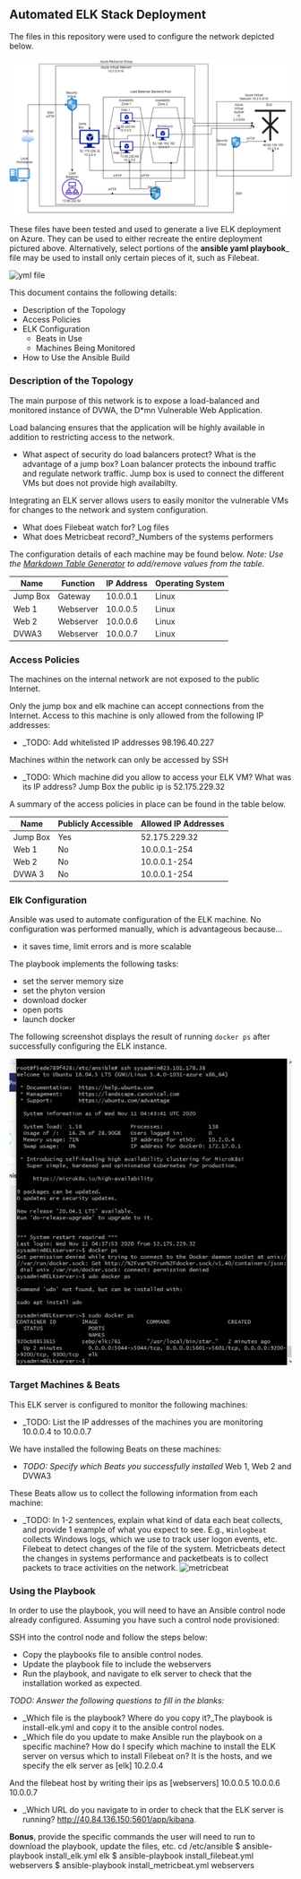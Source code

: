 ## Automated ELK Stack Deployment

The files in this repository were used to configure the network depicted below.

![TODO: Update the path with the name of your diagram](Images/Elkprojectdiagram.png)

These files have been tested and used to generate a live ELK deployment on Azure. They can be used to either recreate the entire deployment pictured above. Alternatively, select portions of the __ansible yaml playbook___ file may be used to install only certain pieces of it, such as Filebeat.

![yml file](Images/Install-elk.yml)

This document contains the following details:
- Description of the Topology
- Access Policies
- ELK Configuration
  - Beats in Use
  - Machines Being Monitored
- How to Use the Ansible Build


### Description of the Topology

The main purpose of this network is to expose a load-balanced and monitored instance of DVWA, the D*mn Vulnerable Web Application.

Load balancing ensures that the application will be highly available in addition to restricting access to the network.
-  What aspect of security do load balancers protect? What is the advantage of a jump box? Loan balancer protects the inbound traffic and regulate network traffic. Jump box is used to connect the different VMs but does not provide high availabilty.

Integrating an ELK server allows users to easily monitor the vulnerable VMs for changes to the network and system configuration.
-  What does Filebeat watch for? Log files
- What does Metricbeat record?_Numbers of the systems performers

The configuration details of each machine may be found below.
_Note: Use the [Markdown Table Generator](http://www.tablesgenerator.com/markdown_tables) to add/remove values from the table_.

| Name     | Function | IP Address | Operating System |
|----------|----------|------------|------------------|
| Jump Box | Gateway  | 10.0.0.1   | Linux            |
| Web 1    | Webserver| 10.0.0.5   | Linux            |
| Web 2    | Webserver| 10.0.0.6   | Linux            |
| DVWA3    | Webserver| 10.0.0.7   | Linux            |

### Access Policies

The machines on the internal network are not exposed to the public Internet. 

Only the jump box and elk machine can accept connections from the Internet. Access to this machine is only allowed from the following IP addresses:
- _TODO: Add whitelisted IP addresses 98.196.40.227

Machines within the network can only be accessed by SSH
- _TODO: Which machine did you allow to access your ELK VM? What was its IP address? Jump Box the public ip is 52.175.229.32

A summary of the access policies in place can be found in the table below.

| Name     | Publicly Accessible | Allowed IP Addresses |
|----------|---------------------|----------------------|
| Jump Box | Yes                 | 52.175.229.32        |
| Web 1    | No                  |   10.0.0.1-254       |
| Web 2    |       No            |     10.0.0.1-254     |
| DVWA 3   |       No            |     10.0.0.1-254     |

### Elk Configuration

Ansible was used to automate configuration of the ELK machine. No configuration was performed manually, which is advantageous because...
- it saves time, limit errors and is more scalable

The playbook implements the following tasks:
- set the server memory size
- set the phyton version
- download docker
- open ports
- launch docker

The following screenshot displays the result of running `docker ps` after successfully configuring the ELK instance.

![TODO: Update the path with the name of your screenshot of docker ps output](Images/docker_ps.png)

### Target Machines & Beats
This ELK server is configured to monitor the following machines:
- _TODO: List the IP addresses of the machines you are monitoring 10.0.0.4 to 10.0.0.7

We have installed the following Beats on these machines:
- _TODO: Specify which Beats you successfully installed_ Web 1, Web 2 and DVWA3

These Beats allow us to collect the following information from each machine:
- _TODO: In 1-2 sentences, explain what kind of data each beat collects, and provide 1 example of what you expect to see. E.g., `Winlogbeat` collects Windows logs, which we use to track user logon events, etc. Filebeat to detect changes of the file of the system. Metricbeats detect the changes in systems performance and packetbeats is to collect packets to trace activities on the network. 
![metricbeat](Images/Metricbeat.yml)

### Using the Playbook
In order to use the playbook, you will need to have an Ansible control node already configured. Assuming you have such a control node provisioned: 

SSH into the control node and follow the steps below:
- Copy the playbooks file to ansible control nodes.
- Update the playbook file to include the webservers
- Run the playbook, and navigate to elk server to check that the installation worked as expected.

_TODO: Answer the following questions to fill in the blanks:_
- _Which file is the playbook? Where do you copy it?_The playbook is install-elk.yml and copy it to the ansible control nodes.
- _Which file do you update to make Ansible run the playbook on a specific machine? How do I specify which machine to install the ELK server on versus which to install Filebeat on? It is the hosts, and we specify the elk server as
[elk]
10.2.0.4

And the filebeat host by writing their ips as 
[webservers]
10.0.0.5
10.0.0.6
10.0.0.7


- _Which URL do you navigate to in order to check that the ELK server is running? http://40.84.136.150:5601/app/kibana.

 **Bonus**, provide the specific commands the user will need to run to download the playbook, update the files, etc. 
 cd /etc/ansible
$ ansible-playbook install_elk.yml elk
$ ansible-playbook install_filebeat.yml webservers
$ ansible-playbook install_metricbeat.yml webservers
